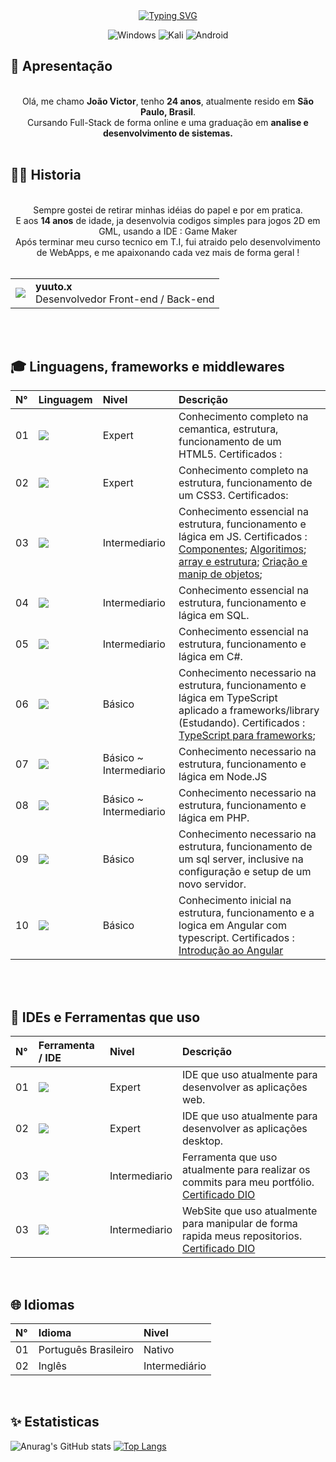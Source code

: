 <!---
CodedBytes/CodedBytes is a ✨ special ✨ repository because its `README.md` (this file) appears on your GitHub profile.
You can click the Preview link to take a look at your changes.
--->
<div align="center">
  <a href="https://git.io/typing-svg"><img src="https://readme-typing-svg.herokuapp.com?font=Fira+Code&weight=900&size=24&pause=1000&width=435&lines=Bem-Vindo(a)+ao+meu+GitHub+!" alt="Typing SVG" /></a>

  ![Windows](https://img.shields.io/badge/Windows-0078D6?style=for-the-badge&logo=windows&logoColor=white)
  ![Kali](https://img.shields.io/badge/Kali-268BEE?style=for-the-badge&logo=kalilinux&logoColor=white)
  ![Android](https://img.shields.io/badge/Android-3DDC84?style=for-the-badge&logo=android&logoColor=white)
</div>


## 👋 Apresentação 

<div align="center">
  <br>
  Olá, me chamo <b>João Victor</b>, tenho <b>24 anos</b>, atualmente resido em <b>São Paulo, Brasil</b>.<br>
  Cursando Full-Stack de forma online e uma graduação em <b>analise e desenvolvimento de sistemas.</b><br><br>

</div>

## :technologist: Historia

<div align="center">
  <br>
  Sempre gostei de retirar minhas idéias do papel e por em pratica.<br>
  E aos <b>14 anos</b> de idade, ja desenvolvia codigos simples para jogos 2D em GML, usando a IDE : Game Maker<br>
  Após terminar meu curso tecnico em T.I, fui atraido pelo desenvolvimento de WebApps, e me apaixonando cada vez mais de forma geral !<br><br>

<table>
  <tr>
    <td>
      <img align="center" src="https://img.shields.io/badge/Discord-%235865F2.svg?style=for-the-badge&logo=discord&logoColor=white"/>
    </td>
    <td align="left">
      <span><b>yuuto.x</b></span>
      <br>
      <span>Desenvolvedor Front-end / Back-end</span>
    </td>
  </tr>
</table><br><br>
  
</div>

## 🎓 Linguagens, frameworks e middlewares

<table>
  <thead>
    <tr align="left">
      <th>N°</th>
      <th>Linguagem</th>
      <th>Nivel</th>
      <th>Descrição</th>
    </tr>
  </thead>
  <tbody>
    <tr>
      <td>01</td>
      <td><img src="https://img.shields.io/badge/html5-%23E34F26.svg?style=for-the-badge&logo=html5&logoColor=white" /></td>
      <td>Expert</td>
      <td>Conhecimento completo na cemantica, estrutura, funcionamento de um HTML5. Certificados : </td>
    </tr>
    <tr>
      <td>02</td>
      <td><img src="https://img.shields.io/badge/css3-%231572B6.svg?style=for-the-badge&logo=css3&logoColor=white" /></td>
      <td>Expert</td>
      <td>Conhecimento completo na estrutura, funcionamento de um CSS3. Certificados: </td>
    </tr>
    <tr>
      <td>03</td>
      <td><img src="https://img.shields.io/badge/javascript-%23323330.svg?style=for-the-badge&logo=javascript&logoColor=%23F7DF1E" /></td>
      <td>Intermediario</td>
      <td>Conhecimento essencial na estrutura, funcionamento e lágica em JS. Certificados : 
        <a href="https://www.dio.me/certificate/F7E5E20D">Componentes</a>; 
        <a href="https://www.dio.me/certificate/59981820">Algoritimos</a>; 
        <a href="https://www.dio.me/certificate/3C9155F6">array e estrutura</a>; 
        <a href="https://www.dio.me/certificate/4AE993F8">Criação e manip de objetos</a>; 
      </td>
    </tr>
    <tr>
      <td>04</td>
      <td><img src="https://img.shields.io/badge/mysql-%2300f.svg?style=for-the-badge&logo=mysql&logoColor=white" /></td>
      <td>Intermediario</td>
      <td>Conhecimento essencial na estrutura, funcionamento e lágica em SQL.</td>
    </tr>
    <tr>
      <td>05</td>
      <td><img src="https://img.shields.io/badge/c%23-%23239120.svg?style=for-the-badge&logo=c-sharp&logoColor=white" /></td>
      <td>Intermediario</td>
      <td>Conhecimento essencial na estrutura, funcionamento e lágica em C#.</td>
    </tr>
    <tr>
      <td>06</td>
      <td><img src="https://img.shields.io/badge/typescript-%23007ACC.svg?style=for-the-badge&logo=typescript&logoColor=white" /></td>
      <td>Básico</td>
      <td>Conhecimento necessario na estrutura, funcionamento e lágica em TypeScript aplicado a frameworks/library (Estudando).
        Certificados : <a href="https://www.dio.me/certificate/7F0CFC61">TypeScript para frameworks</a>;
      </td>
    </tr>
    <tr>
      <td>07</td>
      <td><img src="https://img.shields.io/badge/node.js-6DA55F?style=for-the-badge&logo=node.js&logoColor=white" /></td>
      <td>Básico ~ Intermediario</td>
      <td>Conhecimento necessario na estrutura, funcionamento e lágica em Node.JS</td>
    </tr>
    <tr>
      <td>08</td>
      <td><img src="https://img.shields.io/badge/php-%23777BB4.svg?style=for-the-badge&logo=php&logoColor=white" /></td>
      <td>Básico ~ Intermediario</td>
      <td>Conhecimento necessario na estrutura, funcionamento e lágica em PHP.</td>
    </tr>
    <tr>
      <td>09</td>
      <td><img src="https://img.shields.io/badge/Microsoft%20SQL%20Server-CC2927?style=for-the-badge&logo=microsoft%20sql%20server&logoColor=white" /></td>
      <td>Básico</td>
      <td>Conhecimento necessario na estrutura, funcionamento de um sql server, inclusive na configuração e setup de um novo servidor.</td>
    </tr>
    <tr>
      <td>10</td>
      <td><img src="https://img.shields.io/badge/angular-%23DD0031.svg?style=for-the-badge&logo=angular&logoColor=white" /></td>
      <td>Básico</td>
      <td>Conhecimento inicial na estrutura, funcionamento e a logica em Angular com typescript. Certificados :
        <a href="https://www.dio.me/certificate/F877A5B4">Introdução ao Angular</a>
      </td>
    </tr>
  </tbody>
</table><br><br>


## 💎 IDEs e Ferramentas que uso
<table>
  <thead>
    <tr align="left">
      <th>N°</th>
      <th>Ferramenta / IDE</th>
      <th>Nivel</th>
      <th>Descrição</th>
    </tr>
  </thead>
  <tbody>
    <tr>
      <td>01</td>
      <td><img src="https://img.shields.io/badge/Visual%20Studio%20Code-0078d7.svg?style=for-the-badge&logo=visual-studio-code&logoColor=white" /></td>
      <td>Expert</td>
      <td>IDE que uso atualmente para desenvolver as aplicações web.</td>
    </tr>
    <tr>
      <td>02</td>
      <td><img src="https://img.shields.io/badge/Visual%20Studio-5C2D91.svg?style=for-the-badge&logo=visual-studio&logoColor=white" /></td>
      <td>Expert</td>
      <td>IDE que uso atualmente para desenvolver as aplicações desktop.</td>
    </tr>
    <tr>
      <td>03</td>
      <td><a href="https://git-scm.com/doc"><img src="https://img.shields.io/badge/Git-000?style=for-the-badge&logo=git&logoColor=E94D5F" /></a></td>
      <td>Intermediario</td>
      <td>Ferramenta que uso atualmente para realizar os commits para meu portfólio. <a href="https://www.dio.me/certificate/6DB16EC2">Certificado DIO</a></td>
    </tr>
    <tr>
      <td>03</td>
      <td><a href="https://docs.github.com/"><img src="https://img.shields.io/badge/GitHub-000?style=for-the-badge&logo=github&logoColor=30A3DC" /></a></td>
      <td>Intermediario</td>
      <td>WebSite que uso atualmente para manipular de forma rapida meus repositorios. <a href="https://www.dio.me/certificate/6DB16EC2">Certificado DIO</a></td>
    </tr>
  </tbody>
</table><br>

## :globe_with_meridians: Idiomas
<table>
  <thead>
    <tr align="left">
      <th>N°</th>
      <th>Idioma</th>
      <th>Nivel</th>
    </tr>
  </thead>
  <tbody>
    <tr>
      <td>01</td>
      <td>Português Brasileiro</td>
      <td>Nativo</td>
    </tr>
    <tr>
      <td>02</td>
      <td>Inglês</td>
      <td>Intermediário</td>
    </tr>
  </tbody>
</table><br>

## ✨ Estatisticas

![Anurag's GitHub stats](https://github-readme-stats.vercel.app/api?username=CodedBytes&show_icons=true&theme=radical)
[![Top Langs](https://github-readme-stats.vercel.app/api/top-langs/?username=CodedBytes&layout=donut&bg_color=141321&text_color=51A2D1&title_color=B017B9)](https://github.com/anuraghazra/github-readme-stats)

##


